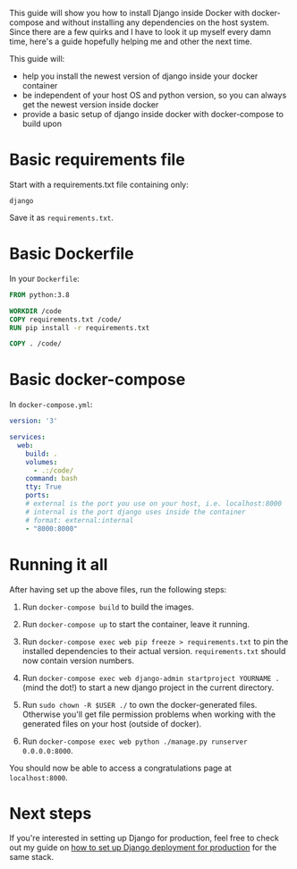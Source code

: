 <!--
.. title: Install and run Django completely inside Docker
.. slug: install-and-run-django-inside-docker
.. date: 2020-05-03 13:33:57 UTC+02:00
.. tags: Django, Docker, Python, Tech
.. category: Tech
.. link: 
.. description: 
.. type: text
-->

This guide will show you how to install Django inside Docker with docker-compose 
and without installing any dependencies on the host system.
Since there are a few quirks and I have to look it up myself every damn time,
here's a guide hopefully helping me and other the next time.

This guide will:
- help you install the newest version of django inside your docker container
- be independent of your host OS and python version, so you can always get the newest version inside docker
- provide a basic setup of django inside docker with docker-compose to build upon
<!-- TEASER_END -->

# Basic requirements file
Start with a requirements.txt file containing only:
```
django
```
Save it as `requirements.txt`.

# Basic Dockerfile
In your `Dockerfile`:

```Dockerfile
FROM python:3.8

WORKDIR /code
COPY requirements.txt /code/
RUN pip install -r requirements.txt

COPY . /code/
```

# Basic docker-compose
In `docker-compose.yml`:

```yaml
version: '3'

services:
  web:
    build: .
    volumes:
      - .:/code/
    command: bash
    tty: True
    ports:
    # external is the port you use on your host, i.e. localhost:8000
    # internal is the port django uses inside the container
    # format: external:internal 
    - "8000:8000"
```

# Running it all
After having set up the above files, run the following steps:

1. Run `docker-compose build` to build the images.
2. Run `docker-compose up` to start the container, leave it running.
3. Run `docker-compose exec web pip freeze > requirements.txt` to pin the installed dependencies to their actual version. `requirements.txt` should now contain version numbers.
4. Run `docker-compose exec web django-admin startproject YOURNAME .` (mind the dot!) to start a new django project in the current directory.
5. Run `sudo chown -R $USER ./` to own the docker-generated files. Otherwise you'll get file permission problems when working with the generated files on your host (outside of docker).

6. Run `docker-compose exec web python ./manage.py runserver 0.0.0.0:8000`.

You should now be able to access a congratulations page at `localhost:8000`.

# Next steps
If you're interested in setting up Django for production, 
feel free to check out my guide on 
[how to set up Django deployment for production](http://karllorey.com/posts/django-production-docker-mod-wsgi/) for the same stack.